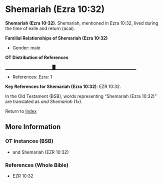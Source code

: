 # Shemariah (Ezra 10:32)
**Shemariah (Ezra 10:32)**. 
Shemariah, mentioned in Ezra 10:32, lived during the time of exile and return (acai). 




**Familial Relationships of Shemariah (Ezra 10:32)**


* Gender: male


**OT Distribution of References**

▁▁▁▁▁▁▁▁▁▁▁▁▁▁█▁▁▁▁▁▁▁▁▁▁▁▁▁▁▁▁▁▁▁▁▁▁▁▁
* References: Ezra: 1



**Key References for Shemariah (Ezra 10:32)**: 
EZR 10:32. 


In the Old Testament (BSB), words representing “Shemariah (Ezra 10:32)” are translated as 
*and Shemariah* (1x). 




Return to [Index](00-Index.md)

## More Information

### OT Instances (BSB)

* and Shemariah (EZR 10:32)



### References (Whole Bible)

* EZR 10:32



